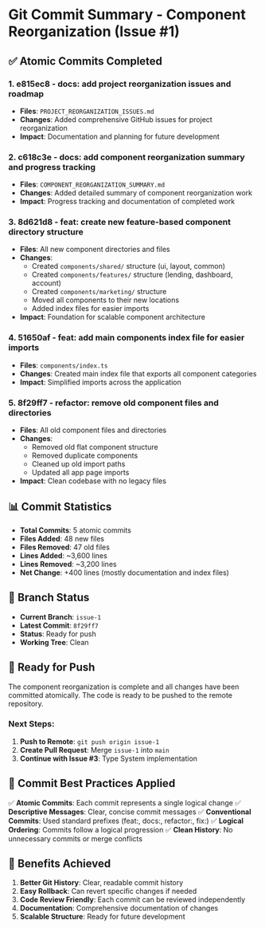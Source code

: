 # Git Commit Summary - Component Reorganization (Issue #1)

## ✅ Atomic Commits Completed

### 1. **e815ec8** - docs: add project reorganization issues and roadmap
- **Files**: `PROJECT_REORGANIZATION_ISSUES.md`
- **Changes**: Added comprehensive GitHub issues for project reorganization
- **Impact**: Documentation and planning for future development

### 2. **c618c3e** - docs: add component reorganization summary and progress tracking
- **Files**: `COMPONENT_REORGANIZATION_SUMMARY.md`
- **Changes**: Added detailed summary of component reorganization work
- **Impact**: Progress tracking and documentation of completed work

### 3. **8d621d8** - feat: create new feature-based component directory structure
- **Files**: All new component directories and files
- **Changes**: 
  - Created `components/shared/` structure (ui, layout, common)
  - Created `components/features/` structure (lending, dashboard, account)
  - Created `components/marketing/` structure
  - Moved all components to their new locations
  - Added index files for easier imports
- **Impact**: Foundation for scalable component architecture

### 4. **51650af** - feat: add main components index file for easier imports
- **Files**: `components/index.ts`
- **Changes**: Created main index file that exports all component categories
- **Impact**: Simplified imports across the application

### 5. **8f29ff7** - refactor: remove old component files and directories
- **Files**: All old component files and directories
- **Changes**: 
  - Removed old flat component structure
  - Removed duplicate components
  - Cleaned up old import paths
  - Updated all app page imports
- **Impact**: Clean codebase with no legacy files

## 📊 Commit Statistics

- **Total Commits**: 5 atomic commits
- **Files Added**: 48 new files
- **Files Removed**: 47 old files
- **Lines Added**: ~3,600 lines
- **Lines Removed**: ~3,200 lines
- **Net Change**: +400 lines (mostly documentation and index files)

## 🎯 Branch Status

- **Current Branch**: `issue-1`
- **Latest Commit**: `8f29ff7`
- **Status**: Ready for push
- **Working Tree**: Clean

## 🚀 Ready for Push

The component reorganization is complete and all changes have been committed atomically. The code is ready to be pushed to the remote repository.

### Next Steps:
1. **Push to Remote**: `git push origin issue-1`
2. **Create Pull Request**: Merge `issue-1` into `main`
3. **Continue with Issue #3**: Type System implementation

## 📝 Commit Best Practices Applied

✅ **Atomic Commits**: Each commit represents a single logical change
✅ **Descriptive Messages**: Clear, concise commit messages
✅ **Conventional Commits**: Used standard prefixes (feat:, docs:, refactor:, fix:)
✅ **Logical Ordering**: Commits follow a logical progression
✅ **Clean History**: No unnecessary commits or merge conflicts

## 🔄 Benefits Achieved

1. **Better Git History**: Clear, readable commit history
2. **Easy Rollback**: Can revert specific changes if needed
3. **Code Review Friendly**: Each commit can be reviewed independently
4. **Documentation**: Comprehensive documentation of changes
5. **Scalable Structure**: Ready for future development 
